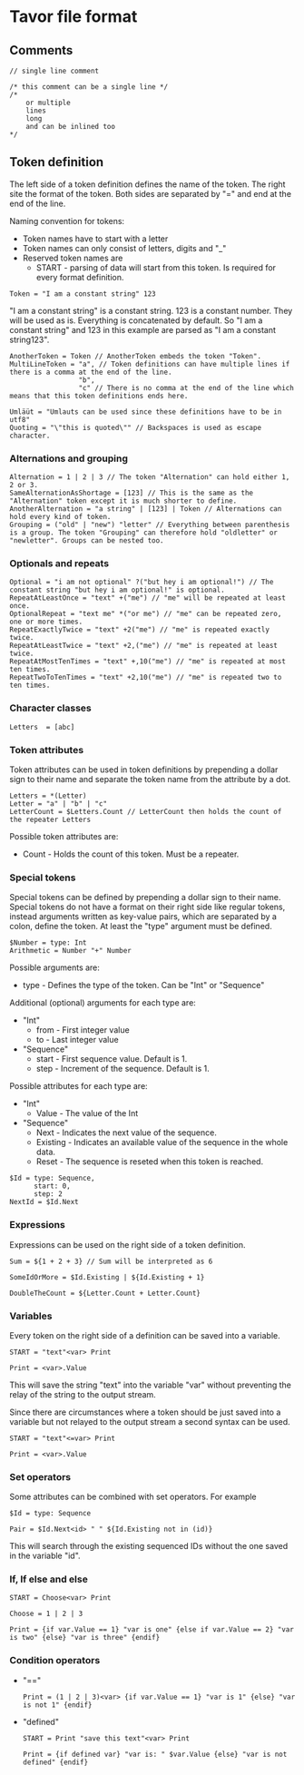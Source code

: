 # Tavor file format

## Comments

```
// single line comment
```

```
/* this comment can be a single line */
/*
    or multiple
    lines
    long
    and can be inlined too
*/
```

## Token definition

The left side of a token definition defines the name of the token. The right site the format of the token. Both sides are separated by "=" and end at the end of the line.

Naming convention for tokens:
* Token names have to start with a letter
* Token names can only consist of letters, digits and "_"
* Reserved token names are
    * START - parsing of data will start from this token. Is required for every format definition.

```
Token = "I am a constant string" 123
```

"I am a constant string" is a constant string. 123 is a constant number. They will be used as is. Everything is concatenated by default. So "I am a constant string" and 123 in this example are parsed as "I am a constant string123".

```
AnotherToken = Token // AnotherToken embeds the token "Token".
MultiLineToken = "a", // Token definitions can have multiple lines if there is a comma at the end of the line.
                 "b",
                 "c" // There is no comma at the end of the line which means that this token definitions ends here.
```

```
Umläüt = "Umlauts can be used since these definitions have to be in utf8"
Quoting = "\"this is quoted\"" // Backspaces is used as escape character.
```

### Alternations and grouping

```
Alternation = 1 | 2 | 3 // The token "Alternation" can hold either 1, 2 or 3.
SameAlternationAsShortage = [123] // This is the same as the "Alternation" token except it is much shorter to define.
AnotherAlternation = "a string" | [123] | Token // Alternations can hold every kind of token.
Grouping = ("old" | "new") "letter" // Everything between parenthesis is a group. The token "Grouping" can therefore hold "oldletter" or "newletter". Groups can be nested too.
```

### Optionals and repeats

```
Optional = "i am not optional" ?("but hey i am optional!") // The constant string "but hey i am optional!" is optional.
RepeatAtLeastOnce = "text" +("me") // "me" will be repeated at least once.
OptionalRepeat = "text me" *("or me") // "me" can be repeated zero, one or more times.
RepeatExactlyTwice = "text" +2("me") // "me" is repeated exactly twice.
RepeatAtLeastTwice = "text" +2,("me") // "me" is repeated at least twice.
RepeatAtMostTenTimes = "text" +,10("me") // "me" is repeated at most ten times.
RepeatTwoToTenTimes = "text" +2,10("me") // "me" is repeated two to ten times.
```

### Character classes

```
Letters  = [abc]
```

### Token attributes

Token attributes can be used in token definitions by prepending a dollar sign to their name and separate the token name from the attribute by a dot.

```
Letters = *(Letter)
Letter = "a" | "b" | "c"
LetterCount = $Letters.Count // LetterCount then holds the count of the repeater Letters
```

Possible token attributes are:
* Count - Holds the count of this token. Must be a repeater.

### Special tokens

Special tokens can be defined by prepending a dollar sign to their name. Special tokens do not have a format on their right side like regular tokens, instead arguments written as key-value pairs, which are separated by a colon, define the token. At least the "type" argument must be defined.

```
$Number = type: Int
Arithmetic = Number "+" Number
```

Possible arguments are:
* type - Defines the type of the token. Can be "Int" or "Sequence"

Additional (optional) arguments for each type are:
* "Int"
    * from - First integer value
    * to - Last integer value
* "Sequence"
    * start - First sequence value. Default is 1.
    * step - Increment of the sequence. Default is 1.

Possible attributes for each type are:
* "Int"
    * Value - The value of the Int
* "Sequence"
    * Next - Indicates the next value of the sequence.
    * Existing - Indicates an available value of the sequence in the whole data.
    * Reset - The sequence is reseted when this token is reached.

```
$Id = type: Sequence,
      start: 0,
      step: 2
NextId = $Id.Next
```

### Expressions

Expressions can be used on the right side of a token definition.

```
Sum = ${1 + 2 + 3} // Sum will be interpreted as 6

SomeIdOrMore = $Id.Existing | ${Id.Existing + 1}

DoubleTheCount = ${Letter.Count + Letter.Count}
```

### Variables

Every token on the right side of a definition can be saved into a variable.


```
START = "text"<var> Print

Print = <var>.Value
```

This will save the string "text" into the variable "var" without preventing the relay of the string to the output stream.

Since there are circumstances where a token should be just saved into a variable but not relayed to the output stream a second syntax can be used.

```
START = "text"<=var> Print

Print = <var>.Value
```

### Set operators

Some attributes can be combined with set operators. For example

```
$Id = type: Sequence

Pair = $Id.Next<id> " " ${Id.Existing not in (id)}
```

This will search through the existing sequenced IDs without the one saved in the variable "id".

### If, If else and else

```
START = Choose<var> Print

Choose = 1 | 2 | 3

Print = {if var.Value == 1} "var is one" {else if var.Value == 2} "var is two" {else} "var is three" {endif}
```

### Condition operators

* "=="

  ```
  Print = (1 | 2 | 3)<var> {if var.Value == 1} "var is 1" {else} "var is not 1" {endif}
  ```

* "defined"

  ```
  START = Print "save this text"<var> Print

  Print = {if defined var} "var is: " $var.Value {else} "var is not defined" {endif}
  ```
